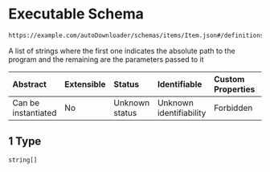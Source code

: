 # Executable Schema

```txt
https://example.com/autoDownloader/schemas/items/Item.json#/definitions/script/oneOf/1
```

A list of strings where the first one indicates the absolute path to the program and the remaining are the parameters passed to it

| Abstract            | Extensible | Status         | Identifiable            | Custom Properties | Additional Properties | Access Restrictions | Defined In                                                  |
| :------------------ | :--------- | :------------- | :---------------------- | :---------------- | :-------------------- | :------------------ | :---------------------------------------------------------- |
| Can be instantiated | No         | Unknown status | Unknown identifiability | Forbidden         | Allowed               | none                | [Item.json*](../out/items/Item.json "open original schema") |

## 1 Type

`string[]`
